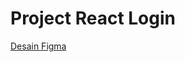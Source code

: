 # Project React Login

[Desain Figma](https://www.figma.com/file/1m4ogsznirI804DQMoW0YU/react-login-v.01?node-id=0%3A1)
